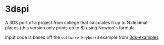 # 3dspi

A 3DS port of a project from college that calculates π up to N decimal places (this version only prints up to 8) using Newton's formula.

Input code is based off the ```software-keyboard``` example from [3ds-examples](https://github.com/devkitPro/3ds-examples/tree/master/input/software-keyboard)
